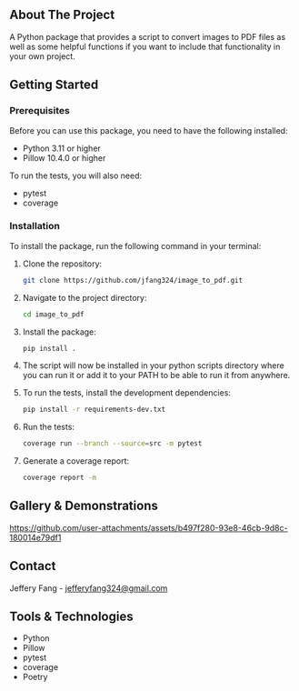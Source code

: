 ## About The Project

A Python package that provides a script to convert images to PDF files as well as some helpful functions if you want to include that functionality in your own project.

## Getting Started

### Prerequisites

Before you can use this package, you need to have the following installed:

-   Python 3.11 or higher
-   Pillow 10.4.0 or higher

To run the tests, you will also need:

-   pytest
-   coverage

### Installation

To install the package, run the following command in your terminal:

1. Clone the repository:

    ```sh
    git clone https://github.com/jfang324/image_to_pdf.git
    ```

2. Navigate to the project directory:

    ```sh
    cd image_to_pdf
    ```

3. Install the package:

    ```sh
    pip install .
    ```

4. The script will now be installed in your python scripts directory where you can run it or add it to your PATH to be able to run it from anywhere.

5. To run the tests, install the development dependencies:

    ```sh
    pip install -r requirements-dev.txt
    ```

6. Run the tests:

    ```sh
    coverage run --branch --source=src -m pytest
    ```

7. Generate a coverage report:

    ```sh
    coverage report -m
    ```

## Gallery & Demonstrations

https://github.com/user-attachments/assets/b497f280-93e8-46cb-9d8c-180014e79df1

## Contact

Jeffery Fang - jefferyfang324@gmail.com

## Tools & Technologies

-   Python
-   Pillow
-   pytest
-   coverage
-   Poetry
